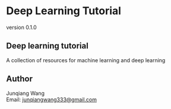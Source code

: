 # Deep Learning Tutorial 


version 0.1.0

## Deep learning tutorial 

A collection of resources for machine learning and deep learning

## Author

Junqiang Wang  
Email: junqiangwang333@gmail.com
